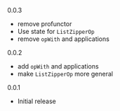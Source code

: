 0.0.3

* remove profunctor
* Use state for `ListZipperOp`
* remove `opWith` and applications

0.0.2

* add `opWith` and applications
* make `ListZipperOp` more general

0.0.1

* Initial release
